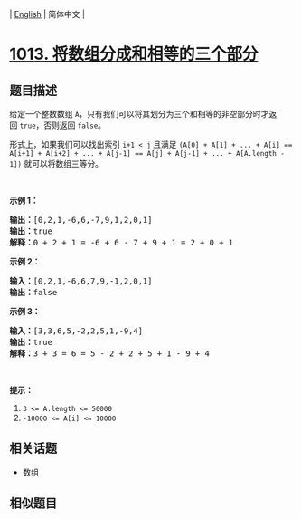 
| [English](README_EN.md) | 简体中文 |
# [1013. 将数组分成和相等的三个部分](https://leetcode-cn.com/problems/partition-array-into-three-parts-with-equal-sum/)
## 题目描述
<p>给定一个整数数组&nbsp;<code>A</code>，只有我们可以将其划分为三个和相等的非空部分时才返回&nbsp;<code>true</code>，否则返回 <code>false</code>。</p>

<p>形式上，如果我们可以找出索引&nbsp;<code>i+1 &lt; j</code>&nbsp;且满足&nbsp;<code>(A[0] + A[1] + ... + A[i] == A[i+1] + A[i+2] + ... + A[j-1] == A[j] + A[j-1] + ... + A[A.length - 1])</code>&nbsp;就可以将数组三等分。</p>

<p>&nbsp;</p>

<p><strong>示例 1：</strong></p>

<pre><strong>输出：</strong>[0,2,1,-6,6,-7,9,1,2,0,1]
<strong>输出：</strong>true
<strong>解释：</strong>0 + 2 + 1 = -6 + 6 - 7 + 9 + 1 = 2 + 0 + 1
</pre>

<p><strong>示例 2：</strong></p>

<pre><strong>输入：</strong>[0,2,1,-6,6,7,9,-1,2,0,1]
<strong>输出：</strong>false
</pre>

<p><strong>示例 3：</strong></p>

<pre><strong>输入：</strong>[3,3,6,5,-2,2,5,1,-9,4]
<strong>输出：</strong>true
<strong>解释：</strong>3 + 3 = 6 = 5 - 2 + 2 + 5 + 1 - 9 + 4
</pre>

<p>&nbsp;</p>

<p><strong>提示：</strong></p>

<ol>
	<li><code>3 &lt;= A.length &lt;= 50000</code></li>
	<li><code>-10000 &lt;= A[i] &lt;= 10000</code></li>
</ol>

## 相关话题
- [数组](https://leetcode-cn.com/tag/array)
## 相似题目

